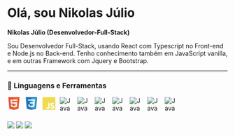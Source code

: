 # Olá, sou Nikolas Júlio

**Nikolas Júlio (Desenvolvedor-Full-Stack)**

Sou Desenvolvedor Full-Stack, usando React com Typescript no Front-end e Node.js no Back-end. Tenho conhecimento também em JavaScript vanilla, e em outras Framework com Jquery e Bootstrap.

---

### 🤖 Linguagens e Ferramentas

<img align="left" alt="Java" width="30px" style="padding-right:10px;" src="https://raw.githubusercontent.com/devicons/devicon/master/icons/html5/html5-original.svg">
  <img align="left" alt="Java" width="30px" style="padding-right:10px;" src="https://raw.githubusercontent.com/devicons/devicon/master/icons/css3/css3-original.svg">
   <img align="left" alt="Java" width="30px" style="padding-right:10px;" src="https://raw.githubusercontent.com/devicons/devicon/master/icons/javascript/javascript-plain.svg">
   <img align="left" alt="Java" width="30px" style="padding-right:10px;" src="https://cdn.jsdelivr.net/gh/devicons/devicon/icons/jquery/jquery-plain-wordmark.svg">
   <img align="left" alt="Java" width="30px" style="padding-right:10px;" src="https://cdn.jsdelivr.net/gh/devicons/devicon/icons/bootstrap/bootstrap-original.svg">
   <img align="left" alt="Java" width="30px" style="padding-right:10px;" width="40" src="https://cdn.jsdelivr.net/gh/devicons/devicon/icons/react/react-original.svg">
   <img align="left" alt="Java" width="30px" style="padding-right:10px;" src="https://cdn.jsdelivr.net/gh/devicons/devicon/icons/nodejs/nodejs-plain-wordmark.svg">
   <img align="left" alt="Java" width="30px" style="padding-right:10px;" src="https://cdn.jsdelivr.net/gh/devicons/devicon/icons/firebase/firebase-plain.svg">
   <img align="left" alt="Java" width="30px" style="padding-right:10px;" width="40" src="https://cdn.jsdelivr.net/gh/devicons/devicon/icons/redux/redux-original.svg">
   <img align="left" alt="Java" width="30px" style="padding-right:10px;" width="40" src="https://cdn.jsdelivr.net/gh/devicons/devicon/icons/typescript/typescript-original.svg">
   <br/>
   
   #
          


  <div>
   <a href="https://www.linkedin.com/in/nikolas-j%C3%BAlio-garcia-de-jesus-764978218/" target="_blank"><img src="https://img.shields.io/badge/-LinkedIn-%230077B5?style=for-the-badge&logo=linkedin&logoColor=white" target="_blank"></a>
   <a href = "mailto:contatonikolasjulio@gmail.com"><img src="https://img.shields.io/badge/-Gmail-%23333?style=for-the-badge&logo=gmail&logoColor=white" target="_blank"></a>
   <a href="https://twitter.com/nik0lasJulio" target="_blank"><img src="https://img.shields.io/badge/Twitter-1DA1F2?style=for-the-badge&logo=twitter&logoColor=white" target="_blank"></a>
   </div>
   
          
